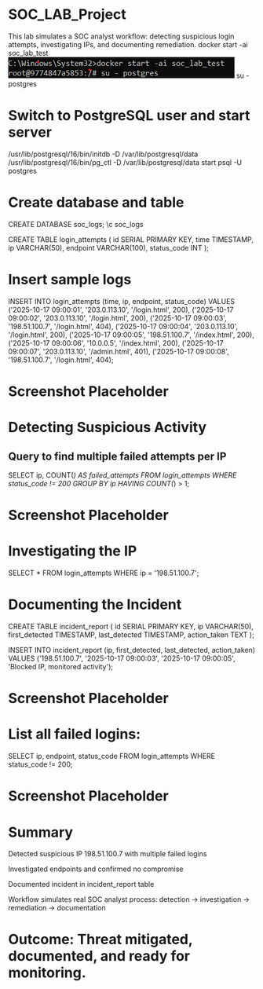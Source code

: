 # SOC_LAB_Project
This lab simulates a SOC analyst workflow: detecting suspicious login attempts, investigating IPs, and documenting remediation.
docker start -ai soc_lab_test
![Docker Start Screenshot](./screenshots/docker_start.png)
su - postgres
# Switch to PostgreSQL user and start server
/usr/lib/postgresql/16/bin/initdb -D /var/lib/postgresql/data
/usr/lib/postgresql/16/bin/pg_ctl -D /var/lib/postgresql/data start
psql -U postgres
# Create database and table
CREATE DATABASE soc_logs;
\c soc_logs

CREATE TABLE login_attempts (
    id SERIAL PRIMARY KEY,
    time TIMESTAMP,
    ip VARCHAR(50),
    endpoint VARCHAR(100),
    status_code INT
);
# Insert sample logs
INSERT INTO login_attempts (time, ip, endpoint, status_code)
VALUES
('2025-10-17 09:00:01', '203.0.113.10', '/login.html', 200),
('2025-10-17 09:00:02', '203.0.113.10', '/login.html', 200),
('2025-10-17 09:00:03', '198.51.100.7', '/login.html', 404),
('2025-10-17 09:00:04', '203.0.113.10', '/login.html', 200),
('2025-10-17 09:00:05', '198.51.100.7', '/index.html', 200),
('2025-10-17 09:00:06', '10.0.0.5', '/index.html', 200),
('2025-10-17 09:00:07', '203.0.113.10', '/admin.html', 401),
('2025-10-17 09:00:08', '198.51.100.7', '/login.html', 404);
# Screenshot Placeholder

# Detecting Suspicious Activity
## Query to find multiple failed attempts per IP
SELECT ip, COUNT(*) AS failed_attempts
FROM login_attempts
WHERE status_code != 200
GROUP BY ip
HAVING COUNT(*) > 1;
# Screenshot Placeholder
# Investigating the IP
SELECT *
FROM login_attempts
WHERE ip = '198.51.100.7';

# Documenting the Incident
CREATE TABLE incident_report (
    id SERIAL PRIMARY KEY,
    ip VARCHAR(50),
    first_detected TIMESTAMP,
    last_detected TIMESTAMP,
    action_taken TEXT
);

INSERT INTO incident_report (ip, first_detected, last_detected, action_taken)
VALUES ('198.51.100.7', '2025-10-17 09:00:03', '2025-10-17 09:00:05', 'Blocked IP, monitored activity');
# Screenshot Placeholder

# List all failed logins:
SELECT ip, endpoint, status_code
FROM login_attempts
WHERE status_code != 200;
# Screenshot Placeholder

# Summary
Detected suspicious IP 198.51.100.7 with multiple failed logins

Investigated endpoints and confirmed no compromise

Documented incident in incident_report table

Workflow simulates real SOC analyst process: detection → investigation → remediation → documentation

# Outcome: Threat mitigated, documented, and ready for monitoring.

